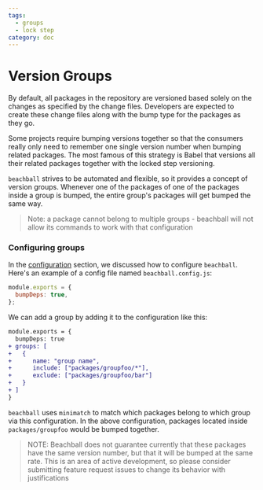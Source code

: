 ```yaml
---
tags:
  - groups
  - lock step
category: doc
---
```


# Version Groups

By default, all packages in the repository are versioned based solely on the changes as specified by the change files. Developers are expected to create these change files along with the bump type for the packages as they go.

Some projects require bumping versions together so that the consumers really only need to remember one single version number when bumping related packages. The most famous of this strategy is Babel that versions all their related packages together with the locked step versioning.

`beachball` strives to be automated and flexible, so it provides a concept of version groups. Whenever one of the packages of one of the packages inside a group is bumped, the entire group's packages will get bumped the same way.

> Note: a package cannot belong to multiple groups - beachball will not allow its commands to work with that configuration

### Configuring groups

In the [configuration](../overview/configuration) section, we discussed how to configure `beachball`. Here's an example of a config file named `beachball.config.js`:

```js
module.exports = {
  bumpDeps: true,
};
```

We can add a group by adding it to the configuration like this:

```diff
module.exports = {
  bumpDeps: true
+ groups: [
+   {
+      name: "group name",
+      include: ["packages/groupfoo/*"],
+      exclude: ["packages/groupfoo/bar"]
+   }
+ ]
}
```

`beachball` uses `minimatch` to match which packages belong to which group via this configuration. In the above configuration, packages located inside `packages/groupfoo` would be bumped together.

> NOTE: Beachball does not guarantee currently that these packages have the same version number, but that it will be bumped at the same rate. This is an area of active development, so please consider submitting feature request issues to change its behavior with justifications
